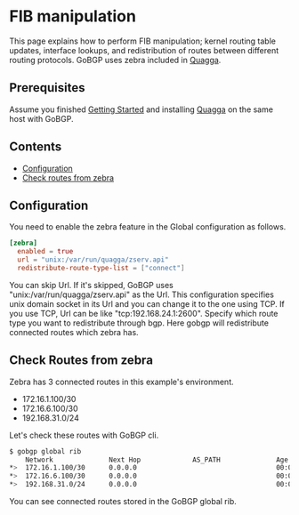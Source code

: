 # FIB manipulation

This page explains how to perform FIB manipulation; kernel routing
table updates, interface lookups, and redistribution of routes between
different routing protocols. GoBGP uses zebra included in
[Quagga](http://www.nongnu.org/quagga/).

## Prerequisites

Assume you finished [Getting Started](https://github.com/osrg/gobgp/blob/master/docs/sources/getting-started.md) and installing [Quagga](http://www.nongnu.org/quagga/) on the same host with GoBGP.

## Contents
- [Configuration](#section0)
- [Check routes from zebra](#section1)

## <a name="section0"> Configuration
You need to enable the zebra feature in the Global configuration as follows.

```toml
[zebra]
  enabled = true
  url = "unix:/var/run/quagga/zserv.api"
  redistribute-route-type-list = ["connect"]
```

You can skip Url. If it's skipped, GoBGP uses "unix:/var/run/quagga/zserv.api" as the Url.
This configuration specifies unix domain socket in its Url and you can change it to the one using TCP.
If you use TCP, Url can be like "tcp:192.168.24.1:2600".
Specify which route type you want to redistribute through bgp.
Here gobgp will redistribute connected routes which zebra has.

## <a name="section1">Check Routes from zebra

Zebra has 3 connected routes in this example's environment.
 - 172.16.1.100/30
 - 172.16.6.100/30
 - 192.168.31.0/24

Let's check these routes with GoBGP cli.

```bash
$ gobgp global rib
    Network              Next Hop             AS_PATH              Age        Attrs
*>  172.16.1.100/30      0.0.0.0                                   00:00:02   [{Origin: i} {Med: 1}]
*>  172.16.6.100/30      0.0.0.0                                   00:00:02   [{Origin: i} {Med: 1}]
*>  192.168.31.0/24      0.0.0.0                                   00:00:02   [{Origin: i} {Med: 1}]
```

You can see connected routes stored in the GoBGP global rib.

